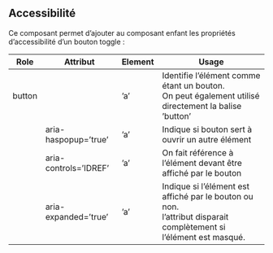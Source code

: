 <div className="container-fluid">
    <div className="row">
      <div className="col-12">
        <h2>Accessibilité</h2>
        <p>
          Ce composant permet d’ajouter au composant enfant les propriétés
          d’accessibilité d’un bouton toggle :
        </p>
      </div>
    </div>
    <div className="row">
      <div className="col-12">
        <table className="table table-bordered table-striped table-responsive">
          <thead>
            <tr>
              <th>Role</th>
              <th>Attribut</th>
              <th>Element</th>
              <th>Usage</th>
            </tr>
          </thead>
          <tbody>
            <tr>
              <td>button</td>
              <td />
              <td>’a’</td>
              <td>
                Identifie l’élément comme étant un bouton.<br />
                On peut également utilisé directement la balise ’button’
              </td>
            </tr>
            <tr>
              <td />
              <td>aria-haspopup=’true’</td>
              <td>’a’</td>
              <td>Indique si bouton sert à ouvrir un autre élément</td>
            </tr>
            <tr>
              <td />
              <td>aria-controls=’IDREF’</td>
              <td>’a’</td>
              <td>
                On fait référence à l’élément devant être affiché par le bouton
              </td>
            </tr>
            <tr>
              <td />
              <td>aria-expanded=’true’</td>
              <td>’a’</td>
              <td>
                Indique si l’élément est affiché par le bouton ou non.
                <br /> l’attribut disparait complètement si l’élément est
                masqué.
              </td>
            </tr>
          </tbody>
        </table>
      </div>
    </div>
  </div>